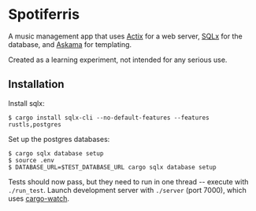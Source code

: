 # Spotiferris

A music management app that uses [Actix](https://actix.rs/) for a web server, [SQLx](https://github.com/launchbadge/sqlx) for the database, and [Askama](https://github.com/djc/askama) for templating.

Created as a learning experiment, not intended for any serious use.

## Installation

Install sqlx:

``` .sh-session
$ cargo install sqlx-cli --no-default-features --features rustls,postgres
```

Set up the postgres databases:

``` .sh-session
$ cargo sqlx database setup
$ source .env
$ DATABASE_URL=$TEST_DATABASE_URL cargo sqlx database setup
```

Tests should now pass, but they need to run in one thread -- execute with `./run_test`. Launch development server with `./server` (port 7000), which uses [cargo-watch](https://github.com/watchexec/cargo-watch).
